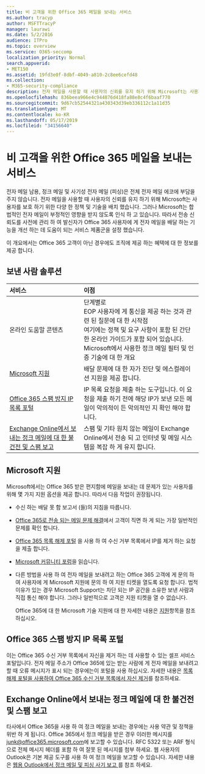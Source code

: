 ```yaml
---
title: 비 고객을 위한 Office 365 메일을 보내는 서비스
ms.author: tracyp
author: MSFTTracyP
manager: laurawi
ms.date: 5/2/2016
audience: ITPro
ms.topic: overview
ms.service: O365-seccomp
localization_priority: Normal
search.appverid:
- MET150
ms.assetid: 19fd3e0f-8dbf-4049-a810-2c8ee6cefd48
ms.collection:
- M365-security-compliance
description: 전자 메일을 사용할 때 사용자의 신뢰를 유지 하기 위해 Microsoft는 사용자를 보호 하기 위한 다양 한 정책 및 기술을 배치 했습니다.
ms.openlocfilehash: 836beea966e4c944876d418fa88e8c4f6baaf770
ms.sourcegitcommit: 9d67cb52544321a430343d39eb336112c1a11d35
ms.translationtype: MT
ms.contentlocale: ko-KR
ms.lasthandoff: 05/17/2019
ms.locfileid: "34156640"
---
```

# <a name="services-for-non-customers-sending-mail-to-office-365"></a>비 고객을 위한 Office 365 메일을 보내는 서비스
  
전자 메일 남용, 정크 메일 및 사기성 전자 메일 (피싱)은 전체 전자 메일 에코에 부담을 주지 않습니다. 전자 메일을 사용할 때 사용자의 신뢰를 유지 하기 위해 Microsoft는 사용자를 보호 하기 위한 다양 한 정책 및 기술을 배치 했습니다. 그러나 Microsoft는 합법적인 전자 메일이 부정적인 영향을 받지 않도록 인식 하 고 있습니다. 따라서 전송 신뢰도를 사전에 관리 하 여 발신자가 Office 365 사용자에 게 전자 메일을 배달 하는 기능을 개선 하는 데 도움이 되는 서비스 제품군을 설정 했습니다.
  
이 개요에서는 Office 365 고객이 아닌 경우에도 조직에 제공 하는 혜택에 대 한 정보를 제공 합니다.
  
## <a name="sender-solutions"></a>보낸 사람 솔루션
<a name="sectionSection0"> </a>

|**서비스**|**이점**|
|:-----|:-----|
|온라인 도움말 콘텐츠  <br/> | 단계별로  <br/>  EOP 사용자에 게 통신을 제공 하는 것과 관련 된 질문에 대 한 시작점  <br/>  여기에는 정책 및 요구 사항이 포함 된 간단한 온라인 가이드가 포함 되어 있습니다.  <br/>  Microsoft에서 사용한 정크 메일 필터 및 인증 기술에 대 한 개요  <br/> |
|[Microsoft 지원](services-for-non-customers.md#AboutSupport) <br/> |배달 문제에 대 한 자가 진단 및 에스컬레이션 지원을 제공 합니다.  <br/> |
|[Office 365 스팸 방지 IP 목록 포털](services-for-non-customers.md#DelistPortal) <br/> |IP 목록 요청을 제출 하는 도구입니다. 이 요청을 제출 하기 전에 해당 IP가 보낸 모든 메일이 악의적이 든 악의적인 지 확인 해야 합니다.  <br/> |
|[Exchange Online에서 보내는 정크 메일에 대 한 불건전 및 스팸 보고](services-for-non-customers.md#ReportOurJunk) <br/> |스팸 및 기타 원치 않는 메일이 Exchange Online에서 전송 되 고 인터넷 및 메일 시스템을 복잡 하 게 유지 합니다.  <br/> |
   
## <a name="microsoft-support"></a>Microsoft 지원
<a name="AboutSupport"> </a>

Microsoft에서는 Office 365 받은 편지함에 메일을 보내는 데 문제가 있는 사용자를 위해 몇 가지 지원 옵션을 제공 합니다. 따라서 다음 작업이 권장됩니다.
  
- 수신 하는 배달 못 함 보고서 (들)의 지침을 따릅니다.
    
- [Office 365로 전송 되는 메일 문제 해결](troubleshooting-mail-sent-to-office-365.md)에서 고객이 직면 하 게 되는 가장 일반적인 문제를 확인 합니다.
    
- [Office 365 목록 해제 포털](https://sender.office.com) 을 사용 하 여 수신 거부 목록에서 IP를 제거 하는 요청을 제출 합니다. 
    
- [Microsoft 커뮤니티 포럼](https://community.office365.com/en-us/f/)을 읽습니다.
    
- 다른 방법을 사용 하 여 전자 메일을 보내려고 하는 Office 365 고객에 게 문의 하 여 사용자에 게 Microsoft 지원에 문의 하 여 지원 티켓을 열도록 요청 합니다. 법적 이유가 있는 경우 Microsoft Support는 차단 되는 IP 공간을 소유한 보낸 사람과 직접 통신 해야 합니다. 그러나 일반적으로 고객은 지원 티켓을 열 수 없습니다.
    
     Office 365에 대 한 Microsoft 기술 지원에 대 한 자세한 내용은 [지원](https://technet.microsoft.com/library/office-365-support.aspx)항목을 참조 하십시오.
    
## <a name="office-365-anti-spam-ip-delist-portal"></a>Office 365 스팸 방지 IP 목록 포털
<a name="DelistPortal"> </a>

이는 Office 365 수신 거부 목록에서 자신을 제거 하는 데 사용할 수 있는 셀프 서비스 포털입니다. 전자 메일 주소가 Office 365에 있는 받는 사람에 게 전자 메일을 보내려고 할 때 오류 메시지가 표시 되는 경우에는이 포털을 사용 하십시오. 자세한 내용은 [목록 해제 포털을 사용하여 Office 365 수신 거부 목록에서 자신 제거](use-the-delist-portal-to-remove-yourself-from-the-office-365-blocked-senders-lis.md)를 참조하세요.
  
## <a name="abuse-and-spam-reporting-for-junk-email-originating-from-exchange-online"></a>Exchange Online에서 보내는 정크 메일에 대 한 불건전 및 스팸 보고
<a name="ReportOurJunk"> </a>

타사에서 Office 365을 사용 하 여 정크 메일을 보내는 경우에는 사용 약관 및 정책을 위반 하 게 됩니다. Office 365에서 정크 메일을 받은 경우 이러한 메시지를 [junk@office365.microsoft.com](mailto:junk@office365.microsoft.com)에 보고할 수 있습니다. RFC 5322 또는 ARF 형식으로 전체 메시지 헤더를 포함 하 여 잘못 된 메시지를 첨부 하세요. 웹 사용자의 Outlook은 기본 제공 도구를 사용 하 여 정크 메일을 보고할 수 있습니다. 자세한 내용은 [웹용 Outlook에서 정크 메일 및 피싱 사기 보고 ](report-junk-email-and-phishing-scams-in-outlook-on-the-web-eop.md)를 참조 하세요.
  

